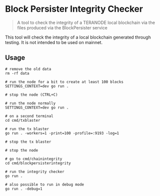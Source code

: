 # Block Persister Integrity Checker
> A tool to check the integrity of a TERANODE local blockchain via the files produced via the BlockPersister service

This tool will check the integrity of a local blockchain generated through testing. It is not intended to be used on
mainnet.

## Usage

```shell
# remove the old data
rm -rf data

# run the node for a bit to create at least 100 blocks
SETTINGS_CONTEXT=dev go run .

# stop the node (CTRL+C)

# run the node normally
SETTINGS_CONTEXT=dev go run .

# on a second terminal
cd cmd/txblaster

# run the tx blaster
go run . -workers=1 -print=100 -profile=:9193 -log=1

# stop the tx blaster

# stop the node

# go to cmd/chainintegrity
cd cmd/blockpersisterintegrity

# run the integrity checker
go run .

# also possible to run in debug mode
go run . -debug=1
```
